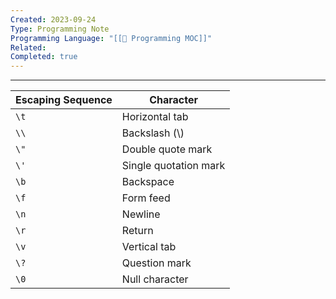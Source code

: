 ```yaml
---
Created: 2023-09-24
Type: Programming Note
Programming Language: "[[🏫 Programming MOC]]"
Related: 
Completed: true
---
```

---

| Escaping Sequence | Character             |
| ----------------- | --------------------- |
| `\t`              | Horizontal tab        |
| `\\`              | Backslash  (\\)       |
| `\"`              | Double quote mark     |
| `\'`              | Single quotation mark |
| `\b`              | Backspace             |
| `\f`              | Form feed             |
| `\n`              | Newline               |
| `\r`              | Return                |
| `\v`              | Vertical tab          |
| `\?`              | Question mark         |
| `\0`              | Null character        |
